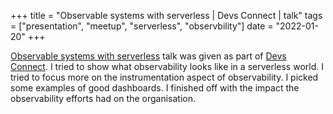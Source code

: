 +++
title =  "Observable systems with serverless | Devs Connect | talk"
tags = ["presentation", "meetup", "serverless", "observbility"]
date = "2022-01-20"
+++

[Observable systems with serverless](https://www.meetup.com/devsconnect/events/282326885/) talk was given as part of [Devs Connect](https://www.meetup.com/devsconnect/). I tried to show what observability looks like in a serverless world. I tried to focus more on the instrumentation aspect of observability. I picked some examples of good dashboards. I finished off with the impact the observability efforts had on the organisation.

